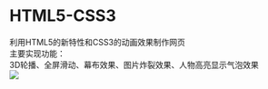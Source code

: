 # HTML5-CSS3
利用HTML5的新特性和CSS3的动画效果制作网页  
		主要实现功能：  
		3D轮播、全屏滑动、幕布效果、图片炸裂效果、人物高亮显示气泡效果  
![](https://github.com/jxfzcrxnmly/HTML5-CSS3/blob/master/1.gif)

